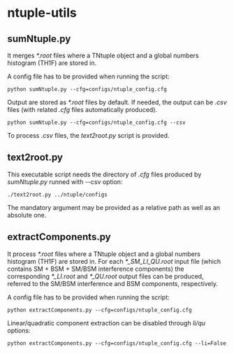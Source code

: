 # ntuple-utils

## sumNtuple.py

It merges _*.root_ files where a TNtuple object and a global numbers histogram (TH1F) are stored in. 
 
A config file has to be provided when running the script:

    python sumNtuple.py --cfg=configs/ntuple_config.cfg

Output are stored as _*.root_ files by default. If needed, the output can be _.csv_ files (with related _.cfg_ files automatically produced).
 
    python sumNtuple.py --cfg=configs/ntuple_config.cfg --csv

To process _.csv_ files, the _text2root.py_ script is provided.

## text2root.py

This executable script needs the directory of _.cfg_ files produced by _sumNtuple.py_ runned with --csv option:
 
    ./text2root.py ../ntuple/configs

The mandatory argument may be provided as a relative path as well as an absolute one.

## extractComponents.py

It process _*.root_ files where a TNtuple object and a global numbers histogram (TH1F) are stored in. For each _*\_SM\_LI\_QU.root_ input file (which contains SM + BSM + SM/BSM interference components) the corresponding  _*\_LI.root_ and _*\_QU.root_ output files can be produced, referred to the SM/BSM interference and BSM components, respectively.

A config file has to be provided when running the script:

    python extractComponents.py --cfg=configs/ntuple_config.cfg

Linear/quadratic component extraction can be disabled through _li/qu_ options:

    python extractComponents.py --cfg=configs/ntuple_config.cfg --li=False
